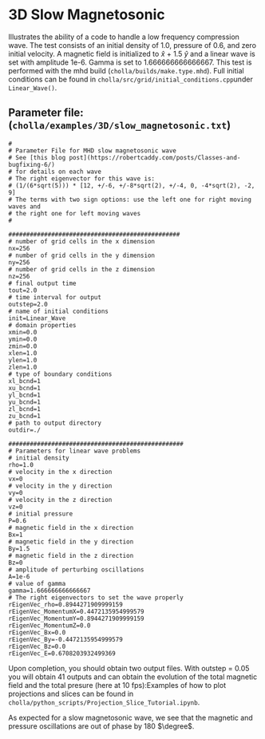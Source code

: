 # 3D Slow Magnetosonic
Illustrates the ability of a code to handle a low frequency compression wave. The test consists of an initial density of 1.0, pressure of 0.6, and zero initial velocity. A magnetic field is initialized to $\hat{x}$ + 1.5 $\hat{y}$ and a linear wave is set with amplitude 1e-6. Gamma is set to 1.666666666666667. This test is performed with the mhd build (`cholla/builds/make.type.mhd`). Full initial conditions can be found in `cholla/src/grid/initial_conditions.cpp`under `Linear_Wave()`.

## Parameter file: (`cholla/examples/3D/slow_magnetosonic.txt`)
```
#
# Parameter File for MHD slow magnetosonic wave
# See [this blog post](https://robertcaddy.com/posts/Classes-and-bugfixing-6/)
# for details on each wave
# The right eigenvector for this wave is:
# (1/(6*sqrt(5))) * [12, +/-6, +/-8*sqrt(2), +/-4, 0, -4*sqrt(2), -2, 9]
# The terms with two sign options: use the left one for right moving waves and
# the right one for left moving waves
#

################################################
# number of grid cells in the x dimension
nx=256
# number of grid cells in the y dimension
ny=256
# number of grid cells in the z dimension
nz=256
# final output time
tout=2.0
# time interval for output
outstep=2.0
# name of initial conditions
init=Linear_Wave
# domain properties
xmin=0.0
ymin=0.0
zmin=0.0
xlen=1.0
ylen=1.0
zlen=1.0
# type of boundary conditions
xl_bcnd=1
xu_bcnd=1
yl_bcnd=1
yu_bcnd=1
zl_bcnd=1
zu_bcnd=1
# path to output directory
outdir=./

#################################################
# Parameters for linear wave problems
# initial density
rho=1.0
# velocity in the x direction
vx=0
# velocity in the y direction
vy=0
# velocity in the z direction
vz=0
# initial pressure
P=0.6
# magnetic field in the x direction
Bx=1
# magnetic field in the y direction
By=1.5
# magnetic field in the z direction
Bz=0
# amplitude of perturbing oscillations
A=1e-6
# value of gamma
gamma=1.666666666666667
# The right eigenvectors to set the wave properly
rEigenVec_rho=0.8944271909999159
rEigenVec_MomentumX=0.4472135954999579
rEigenVec_MomentumY=0.8944271909999159
rEigenVec_MomentumZ=0.0
rEigenVec_Bx=0.0
rEigenVec_By=-0.4472135954999579
rEigenVec_Bz=0.0
rEigenVec_E=0.6708203932499369
```
Upon completion, you should obtain two output files. With outstep = 0.05 you will obtain 41 outputs and can obtain the evolution of the total magnetic field and the total presure (here at 10 fps):Examples of how to plot projections and slices can be found in `cholla/python_scripts/Projection_Slice_Tutorial.ipynb`.  


As expected for a slow magnetosonic wave, we see that the magnetic and pressure oscillations are out of phase by 180 $\degree$.

